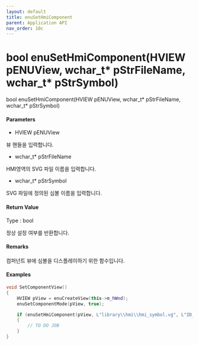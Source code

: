 ```yaml
---
layout: default
title: enuSetHmiComponent
parent: Application API
nav_order: 10c
---
```

# bool enuSetHmiComponent\(HVIEW pENUView, wchar\_t\* pStrFileName, wchar\_t\* pStrSymbol\)

bool enuSetHmiComponent\(HVIEW pENUView, wchar\_t\* pStrFileName, wchar\_t\* pStrSymbol\)

#### Parameters

* HVIEW pENUView

뷰 핸들을 입력합니다.

* wchar\_t\* pStrFileName

HMI영역의 SVG 파일 이름을 입력합니다.

* wchar\_t\* pStrSymbol

SVG 파일에 정의된 심볼 이름을 입력합니다.

#### Return Value

Type : bool

정상 설정 여부를 반환합니다.

#### Remarks

컴퍼넌트 뷰에 심볼을 디스플레이하기 위한 함수입니다.

#### Examples

```cpp
void SetComponentView()
{
    HVIEW pView = enuCreateView(this->m_hWnd);
    enuSetComponentMode(pView, true);

    if (enuSetHmiComponent(pView, L"library\\hmi\\hmi_symbol.vg", L"ID_GAUGE"))
    {
        // TO DO JOB
    }    
}
```



